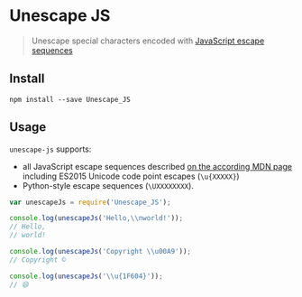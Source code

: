 # Unescape JS


> Unescape special characters encoded with [JavaScript escape sequences](https://developer.mozilla.org/en-US/docs/Web/JavaScript/Guide/Grammar_and_types#Using_special_characters_in_strings)

## Install

```
npm install --save Unescape_JS
```
    
## Usage

`unescape-js` supports:
* all JavaScript escape sequences described [on the according MDN page](https://developer.mozilla.org/en-US/docs/Web/JavaScript/Guide/Grammar_and_types#Using_special_characters_in_strings) including ES2015 Unicode code point escapes (`\u{XXXXX}`)
*  Python-style escape sequences (`\UXXXXXXXX`).

```js
var unescapeJs = require('Unescape_JS');

console.log(unescapeJs('Hello,\\nworld!'));
// Hello,
// world!

console.log(unescapeJs('Copyright \\u00A9'));
// Copyright ©

console.log(unescapeJs('\\u{1F604}'));
// 😄
```
